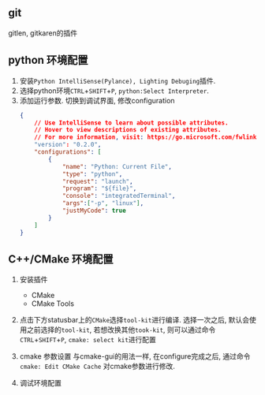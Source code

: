 ## git
gitlen, gitkaren的插件

## python 环境配置
1. 安装`Python IntelliSense(Pylance), Lighting Debuging`插件.
2. 选择python环境`CTRL`+`SHIFT`+`P`, `python:Select Interpreter`.
3. 添加运行参数. 切换到调试界面, 修改configuration
    ```json
    {
        // Use IntelliSense to learn about possible attributes.
        // Hover to view descriptions of existing attributes.
        // For more information, visit: https://go.microsoft.com/fwlink/?linkid=830387
        "version": "0.2.0",
        "configurations": [
            {
                "name": "Python: Current File",
                "type": "python",
                "request": "launch",
                "program": "${file}",
                "console": "integratedTerminal",
                "args":["-p", "linux"],
                "justMyCode": true
            }
        ]
    }
    ```

## C++/CMake 环境配置

1. 安装插件
    * CMake
    * CMake Tools

2. 点击下方statusbar上的`CMake`选择`tool-kit`进行编译.
    选择一次之后, 默认会使用之前选择的`tool-kit`, 若想改换其他`took-kit`, 则可以通过命令`CTRL`+`SHIFT`+`P`, `cmake: select kit`进行配置

3. cmake 参数设置
    与cmake-gui的用法一样, 在configure完成之后, 通过命令 `cmake: Edit CMake Cache` 对cmake参数进行修改.

4. 调试环境配置
    